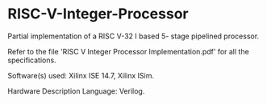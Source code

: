 # RISC-V-Integer-Processor

Partial implementation of a RISC V-32 I based 5- stage pipelined processor.

Refer to the file 'RISC V Integer Processor Implementation.pdf' for all the specifications.

Software(s) used: Xilinx ISE 14.7, Xilinx ISim.

Hardware Description Language: Verilog.
